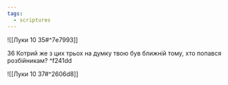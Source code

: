 ```yaml
---
tags:
  - scriptures
---
```


![[Луки 10 35#^7e7993]]

36 Котрий же з цих трьох на думку твою був ближній тому, хто попався розбійникам? ^f241dd

![[Луки 10 37#^2606d8]]